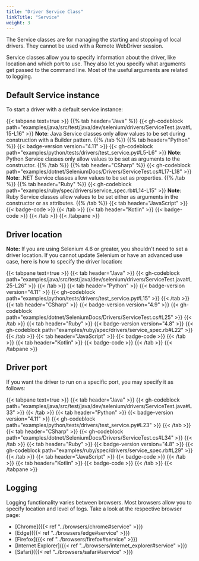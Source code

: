 ```yaml
---
title: "Driver Service Class"
linkTitle: "Service"
weight: 3
---
```


The Service classes are for managing the starting and stopping of local drivers.
They cannot be used with a Remote WebDriver session.

Service classes allow you to specify information about the driver, 
like location and which port to use.
They also let you specify what arguments get passed
to the command line. Most of the useful arguments are related to logging.

## Default Service instance

To start a driver with a default service instance:

{{< tabpane text=true >}}
{{% tab header="Java" %}}
{{< gh-codeblock path="examples/java/src/test/java/dev/selenium/drivers/ServiceTest.java#L15-L16" >}}
**Note**: Java Service classes only allow values to be set during construction with a Builder pattern.
{{% /tab %}}
{{% tab header="Python" %}}
{{< badge-version version="4.11" >}}
{{< gh-codeblock path="examples/python/tests/drivers/test_service.py#L5-L6" >}}
**Note**: Python Service classes only allow values to be set as arguments to the constructor.
{{% /tab %}}
{{% tab header="CSharp" %}}
{{< gh-codeblock path="examples/dotnet/SeleniumDocs/Drivers/ServiceTest.cs#L17-L18" >}}
**Note**: .NET Service classes allow values to be set as properties.
{{% /tab %}}
{{% tab header="Ruby" %}}
{{< gh-codeblock path="examples/ruby/spec/drivers/service_spec.rb#L14-L15" >}}
**Note**: Ruby Service classes allow values to be set either as arguments in the constructor or as attributes.
{{% /tab %}}
{{< tab header="JavaScript" >}}
{{< badge-code >}}
{{< /tab >}}
{{< tab header="Kotlin" >}}
{{< badge-code >}}
{{< /tab >}}
{{< /tabpane >}}

## Driver location

**Note:** If you are using Selenium 4.6 or greater, you shouldn't need to set a driver location.
If you cannot update Selenium or have an advanced use case, here is how to specify the driver location:

{{< tabpane text=true >}}
{{< tab header="Java" >}}
{{< gh-codeblock path="examples/java/src/test/java/dev/selenium/drivers/ServiceTest.java#L25-L26" >}}
{{< /tab >}}
{{< tab header="Python" >}}
{{< badge-version version="4.11" >}}
{{< gh-codeblock path="examples/python/tests/drivers/test_service.py#L15" >}}
{{< /tab >}}
{{< tab header="CSharp" >}}
{{< badge-version version="4.9" >}}
{{< gh-codeblock path="examples/dotnet/SeleniumDocs/Drivers/ServiceTest.cs#L25" >}}
{{< /tab >}}
{{< tab header="Ruby" >}}
{{< badge-version version="4.8" >}}
{{< gh-codeblock path="examples/ruby/spec/drivers/service_spec.rb#L22" >}}
{{< /tab >}}
{{< tab header="JavaScript" >}}
{{< badge-code >}}
{{< /tab >}}
{{< tab header="Kotlin" >}}
{{< badge-code >}}
{{< /tab >}}
{{< /tabpane >}}

## Driver port

If you want the driver to run on a specific port, you may specify it as follows:

{{< tabpane text=true >}}
{{< tab header="Java" >}}
{{< gh-codeblock path="examples/java/src/test/java/dev/selenium/drivers/ServiceTest.java#L33" >}}
{{< /tab >}}
{{< tab header="Python" >}}
{{< badge-version version="4.11" >}}
{{< gh-codeblock path="examples/python/tests/drivers/test_service.py#L23" >}}
{{< /tab >}}
{{< tab header="CSharp" >}}
{{< gh-codeblock path="examples/dotnet/SeleniumDocs/Drivers/ServiceTest.cs#L34" >}}
{{< /tab >}}
{{< tab header="Ruby" >}}
{{< badge-version version="4.8" >}}
{{< gh-codeblock path="examples/ruby/spec/drivers/service_spec.rb#L29" >}}
{{< /tab >}}
{{< tab header="JavaScript" >}}
{{< badge-code >}}
{{< /tab >}}
{{< tab header="Kotlin" >}}
{{< badge-code >}}
{{< /tab >}}
{{< /tabpane >}}

<span id="setting-log-output"></span>
## Logging

Logging functionality varies between browsers. Most browsers allow you to 
specify location and level of logs. Take a look at the respective browser page:
* [Chrome]({{< ref "../browsers/chrome#service" >}})
* [Edge]({{< ref "../browsers/edge#service" >}})
* [Firefox]({{< ref "../browsers/firefox#service" >}})
* [Internet Explorer]({{< ref "../browsers/internet_explorer#service" >}})
* [Safari]({{< ref "../browsers/safari#service" >}})
